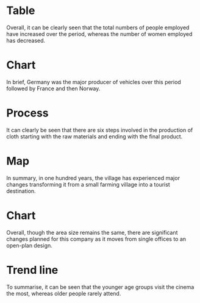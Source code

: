 # Table
Overall, it can be clearly seen that the total numbers of people employed have increased over the period, whereas the number of women employed has decreased.
# Chart
In brief, Germany was the major producer of vehicles over this period followed by France and then Norway.
# Process
It can clearly be seen that there are six steps involved in the production of cloth starting with the raw materials and ending with the final product.
# Map
In summary, in one hundred years, the village has experienced major changes transforming it from a small farming village into a tourist destination.
# Chart
Overall, though the area size remains the same, there are significant changes planned for this company as it moves from single offices to an open-plan design.
# Trend line
To summarise, it can be seen that the younger age groups visit the cinema the most, whereas older people rarely attend.

